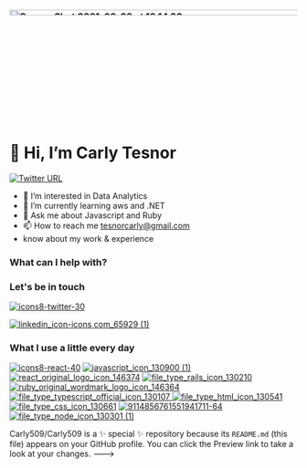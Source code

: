   ### <img width="985" height=5% alt="Screen Shot 2021-09-23 at 12 14 28" src="https://user-images.githubusercontent.com/42774502/134544835-7134a924-a608-44d3-8349-2d8e7fb719f3.png">
  
  
  # 👋 Hi, I’m Carly Tesnor

  
  [![Twitter URL](https://img.shields.io/twitter/url/https/twitter.com/bukotsunikki.svg?style=social&label=Follow%20%40tesnorc)](https://twitter.com/TesnorC)
  
- 👀 I’m interested in Data Analytics
- 🌱 I’m currently learning aws and .NET
- 💬 Ask me about Javascript and Ruby
- 📫 How to reach me tesnorcarly@gmail.com
- know about my work & experience 

### What can I help with?


### Let's be in touch
[![icons8-twitter-30](https://user-images.githubusercontent.com/42774502/124468066-a89a0180-dd66-11eb-9c71-97efc1e5bbef.png)](https://twitter.com/TesnorC)

[![linkedin_icon-icons com_65929 (1)](https://user-images.githubusercontent.com/42774502/134689817-b3f3674e-0427-4e51-86e2-938b870ba70c.png)](https://www.linkedin.com/in/carly-tesnor-633736160/)



### What I use a little every day
[![icons8-react-40](https://user-images.githubusercontent.com/42774502/124468436-17775a80-dd67-11eb-9aa9-0557d7002d36.png)](https://fr.reactjs.org/)
[![javascript_icon_130900 (1)](https://user-images.githubusercontent.com/42774502/132241171-55efe49a-4b13-4cfb-a37d-5159f946753f.png)](https://www.javascript.com/)
[![react_original_logo_icon_146374](https://user-images.githubusercontent.com/42774502/132243446-b3602283-73c6-4840-a3aa-b808969a4f04.png)](https://reactnative.dev/)
[![file_type_rails_icon_130210](https://user-images.githubusercontent.com/42774502/132242792-c4739b53-35ef-4f7e-88a1-5e88d284697e.png)](https://rubyonrails.org/)
[![ruby_original_wordmark_logo_icon_146364](https://user-images.githubusercontent.com/42774502/132242920-514f74b4-0189-4fb3-a326-5ef71c1988ea.png)](https://www.ruby-lang.org/)
[![file_type_typescript_official_icon_130107](https://user-images.githubusercontent.com/42774502/132243117-7681a814-7f58-464c-a368-0e6287f9b594.png)
](https://www.typescriptlang.org/)
[![file_type_html_icon_130541](https://user-images.githubusercontent.com/42774502/132246532-f8262a18-e465-4a9a-8c39-d508d80ddf74.png)](https://html.com/)
[![file_type_css_icon_130661](https://user-images.githubusercontent.com/42774502/132246628-58380fb2-2369-4235-b95c-a583136e292c.png)](https://www.w3schools.com/css/)
[![9114856761551941711-64](https://user-images.githubusercontent.com/42774502/133667499-6f4025b8-9a85-4d86-a6e9-b62d59b37fa5.png)](https://nextjs.org/)
[![file_type_node_icon_130301 (1)](https://user-images.githubusercontent.com/42774502/134688669-dfa61223-a693-4e73-b92d-26c580bd27f4.png)](https://nodejs.org/)




Carly509/Carly509 is a ✨ special ✨ repository because its `README.md` (this file) appears on your GitHub profile.
You can click the Preview link to take a look at your changes.
--->
